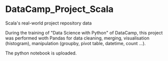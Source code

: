 # DataCamp_Project_Scala
Scala's real-world project repository data

During the training of "Data Science with Python" of DataCamp, this project was performed woth Pandas for data cleaning, merging, visualisation (histogram), manipulation (groupby, pivot table, datetime, count ...).

The python notebook is uploaded.
